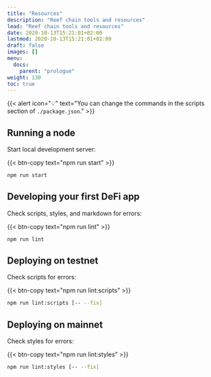 ```yaml
---
title: "Resources"
description: "Reef chain tools and resources"
lead: "Reef chain tools and resources"
date: 2020-10-13T15:21:01+02:00
lastmod: 2020-10-13T15:21:01+02:00
draft: false
images: []
menu:
  docs:
    parent: "prologue"
weight: 130
toc: true
---
```


{{< alert icon="💡" text="You can change the commands in the scripts section of `./package.json`." >}}

## Running a node

Start local development server:

{{< btn-copy text="npm run start" >}}

```bash
npm run start
```

## Developing your first DeFi app

Check scripts, styles, and markdown for errors:

{{< btn-copy text="npm run lint" >}}

```bash
npm run lint
```

## Deploying on testnet

Check scripts for errors:

{{< btn-copy text="npm run lint:scripts" >}}

```bash
npm run lint:scripts [-- --fix]
```

## Deploying on mainnet

Check styles for errors:

{{< btn-copy text="npm run lint:styles" >}}

```bash
npm run lint:styles [-- --fix]
```

